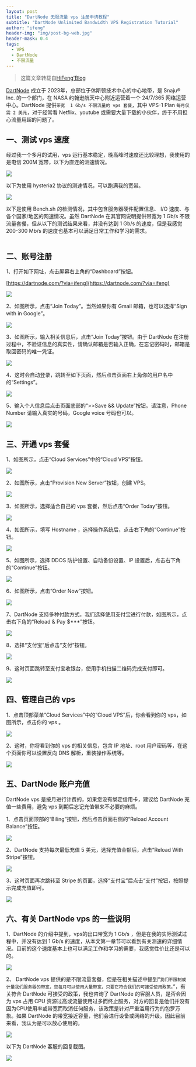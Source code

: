 ```yaml
---
layout: post
title: "DartNode 无限流量 vps 注册申请教程"
subtitle: "DartNode Unlimited Bandwidth VPS Registration Tutorial"
author: "ifeng"
header-img: "img/post-bg-web.jpg"
header-mask: 0.4
tags:
  - VPS
  - DartNode
  - 不限流量
---
```


> 这篇文章转载自[HiFeng'Blog](https://www.hicairo.com/post/71.html)

[DartNode](https://dartnode.com/?via=ifeng) 成立于 2023年，总部位于休斯顿技术中心的中心地带，是 Snaju® Inc. 的一个部门，在 NASA 约翰逊航天中心附近运营着一个 24/7/365 网络运营中心。DartNode 提供`带宽  1 Gb/s 不限流量的 vps 套餐`，其中 VPS-1 Plan `每月仅需 2 美元`，对于经常看 Netflix、youtube 或需要大量下载的小伙伴，终于不用担心流量用超的问题了。

## 一、测试 vps 速度

经过我一个多月的试用，vps 运行基本稳定，晚高峰时速度还比较理想，我使用的是电信 200M 宽带，以下为直连的测速情况。

![](https://www.hicairo.com/zb_users/upload/2024/03/202403031709454179545169.webp)

以下为使用 hysteria2 协议的测速情况，可以跑满我的宽带。

![](https://www.hicairo.com/zb_users/upload/2024/03/202403031709454193313677.webp)

以下是使用 Bench.sh 的检测情况，其中包含服务器硬件配置信息、 I/O 速度、与各个国家/地区的网速情况。虽然 DartNode 在其官网说明提供带宽为  1 Gb/s 不限流量套餐，但从以下的测试结果来看，并没有达到 1 Gb/s 的速度，但是我感觉 200-300 Mb/s 的速度也基本可以满足日常工作和学习的需求。
```shell

```

## 二、账号注册

1、打开如下网址，点击屏幕右上角的“Dashboard”按钮。

[https://dartnode.com/?via=ifeng](https://dartnode.com/?via=ifeng)

![](https://www.hicairo.com/zb_users/upload/2024/03/202403031709454291702729.webp)

2、如图所示，点击“Join Today”。当然如果你有 Gmail 邮箱，也可以选择“Sign with in Google”。

![](https://www.hicairo.com/zb_users/upload/2024/03/202403031709454369800314.webp)

3、如图所示，输入相关信息后，点击“Join Today”按钮。由于 DartNode 在注册过程中，不验证信息的真实性，请确认邮箱是否输入正确，在忘记密码时，邮箱是取回密码的唯一凭证。

![](https://www.hicairo.com/zb_users/upload/2024/03/202403031709454386275132.webp)

4、这时会自动登录，跳转至如下页面，然后点击页面右上角你的用户名中的“Settings”。

![](https://www.hicairo.com/zb_users/upload/2024/03/202403031709454409770083.webp)

5、输入个人信息后点击页面底部的“>>Save && Update”按钮。请注意，Phone Number 请输入真实的号码，Google voice 号码也可以。

![](https://www.hicairo.com/zb_users/upload/2024/03/202403031709454433135281.webp)

## 三、开通 vps 套餐

1、如图所示，点击“Cloud Services”中的“Cloud VPS”按钮。

![](https://www.hicairo.com/zb_users/upload/2024/03/202403031709454454504012.webp)

2、如图所示，点击“Provision New Server”按钮，创建 VPS。

![](https://www.hicairo.com/zb_users/upload/2024/03/202403031709454470669758.webp)

3、如图所示，选择适合自己的 vps 套餐，然后点击“Order Today”按钮。

![](https://www.hicairo.com/zb_users/upload/2024/03/202403031709454485191357.webp)

4、如图所示，填写 Hostname ，选择操作系统后，点击右下角的“Continue”按钮。

![](https://www.hicairo.com/zb_users/upload/2024/03/202403031709454499896460.webp)

5、如图所示，选择 DDOS 防护设置、自动备份设置、IP 设置后，点击右下角的“Continue”按钮。

![](https://www.hicairo.com/zb_users/upload/2024/03/202403031709454630872276.webp)

6、如图所示，点击“Order Now”按钮。

![](https://www.hicairo.com/zb_users/upload/2024/03/202403031709454648310080.webp)

7、DartNode 支持多种付款方式，我们选择使用支付宝进行付款，如图所示，点击右下角的“Reload & Pay $***”按钮。

![](https://www.hicairo.com/zb_users/upload/2024/03/202403031709454669978230.webp)

8、选择“支付宝”后点击“支付”按钮。

![](https://www.hicairo.com/zb_users/upload/2024/03/202403031709454694352912.webp)

9、这时页面跳转至支付宝收银台，使用手机扫描二维码完成支付即可。

![](https://www.hicairo.com/zb_users/upload/2024/03/202403031709454710252499.webp)

## 四、管理自己的 vps

1、点击顶部菜单“Cloud Services”中的“Cloud VPS”后，你会看到你的 vps，如图所示，点击你的 vps 。

![](https://www.hicairo.com/zb_users/upload/2024/03/202403031709454836466497.webp)

2、这时，你将看到你的 vps 的相关信息，包含 IP 地址、root 用户密码等，在这个页面你可以设置反向 DNS 解析，重装操作系统等。

![](https://www.hicairo.com/zb_users/upload/2024/03/202403031709454854890217.webp)

## 五、DartNode 账户充值

DartNode vps 是按月进行计费的，如果您没有绑定信用卡，建议给 DartNode 充值一些费用，避免 vps 到期后忘记充值带来不必要的麻烦。

1、点击页面顶部的“Biling”按钮，然后点击页面右侧的“Reload Account Balance”按钮。

![](https://www.hicairo.com/zb_users/upload/2024/03/202403031709454884676053.webp)

2、DartNode 支持每次最低充值 5 美元，选择充值金额后，点击“Reload With Stripe”按钮。

![](https://www.hicairo.com/zb_users/upload/2024/03/202403031709454902598990.webp)

3、这时页面再次跳转至 Stripe 的页面，选择“支付宝”后点击“支付”按钮，按照提示完成充值即可。

![](https://www.hicairo.com/zb_users/upload/2024/03/202403031709454917439324.webp)

## 六、有关 DartNode vps 的一些说明

1、DartNode 的介绍中提到，vps的出口带宽为 1 Gb/s ，但是在我的实际测试过程中，并没有达到 1 Gb/s 的速度，从本文第一章节可以看到有关测速的详细情况。目前的这个速度基本上也可以满足工作和学习的需要，我感觉性价比还是可以的。

![](https://www.hicairo.com/zb_users/upload/2024/03/202403031709454936396565.webp)

2、 DartNode vps 提供的是不限流量套餐，但是在相关描述中提到“`我们不限制或计量我们服务器的带宽，您每月可以使用大量带宽，只要它符合我们的可接受使用政策。`”，有关符合 DartNode 可接受的政策，我也咨询了 DartNode 的客服人员，是否会因为 vps 占用 CPU 资源过高或流量使用过多而终止服务，对方的回复是他们并没有因为CPU使用率或带宽而取消任何服务，该政策是针对严重滥用行为的包罗万象。如果 DartNode 的带宽接近容量，他们会进行设备或网络的升级。因此目前来看，我认为是可以放心使用的。

![](https://www.hicairo.com/zb_users/upload/2024/03/202403031709454955808154.webp)

以下为 DartNode 客服的回复截图。

![](https://www.hicairo.com/zb_users/upload/2024/03/202403031709454973613054.webp)
